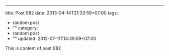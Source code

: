 ---
title: Post 982
date: 2013-04-14T21:33:59+07:00
tags:
  - random post
  - ""
category:
  - random post
  - ""
updated: 2012-07-11T14:39:59+07:00

This is content of post 982